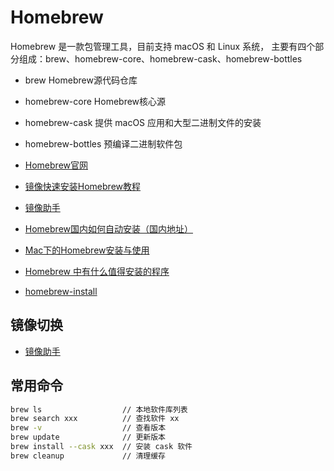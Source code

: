 # Homebrew

Homebrew 是一款包管理工具，目前支持 macOS 和 Linux 系统，
主要有四个部分组成：brew、homebrew-core、homebrew-cask、homebrew-bottles

- brew Homebrew源代码仓库
- homebrew-core Homebrew核心源
- homebrew-cask 提供 macOS 应用和大型二进制文件的安装
- homebrew-bottles 预编译二进制软件包

- [Homebrew官网](https://brew.sh/)
- [镜像快速安装Homebrew教程](https://brew.idayer.com/)
- [镜像助手](https://brew.idayer.com/guide/change-source/)
- [Homebrew国内如何自动安装（国内地址）](https://zhuanlan.zhihu.com/p/111014448)
- [Mac下的Homebrew安装与使用](https://blog.csdn.net/terrysg/article/details/49342033)
- [Homebrew 中有什么值得安装的程序](https://www.zhihu.com/question/27469573)
- [homebrew-install](https://github.com/ineo6/homebrew-install)

## 镜像切换
- [镜像助手](https://brew.idayer.com/guide/change-source)




## 常用命令
``` bash
brew ls                  // 本地软件库列表
brew search xxx          // 查找软件 xx
brew -v                  // 查看版本
brew update              // 更新版本
brew install --cask xxx  // 安装 cask 软件
brew cleanup             // 清理缓存
```